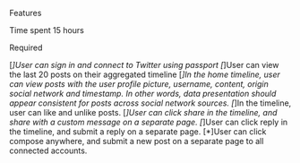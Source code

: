 Features

Time spent 15 hours

Required

[*]User can sign in and connect to Twitter using passport
[*]User can view the last 20 posts on their aggregated timeline
[*]In the home timeline, user can view posts with the user profile picture, username, content, origin social network and timestamp. In other words, data presentation should appear consistent for posts across social network sources.
[*]In the timeline, user can like and unlike posts.
[*]User can click share in the timeline, and share with a custom message on a separate page.
[*]User can click reply in the timeline, and submit a reply on a separate page.
[*]User can click compose anywhere, and submit a new post on a separate page to all connected accounts.






